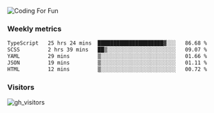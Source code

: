 ![Coding For Fun](https://glitch-art.vercel.app/api/simple?word=<Rise%20/>)

### Weekly metrics

<!--START_SECTION:waka-->

```txt
TypeScript   25 hrs 24 mins  █████████████████████▓░░░   86.68 %
SCSS         2 hrs 39 mins   ██▒░░░░░░░░░░░░░░░░░░░░░░   09.07 %
YAML         29 mins         ▒░░░░░░░░░░░░░░░░░░░░░░░░   01.66 %
JSON         19 mins         ▒░░░░░░░░░░░░░░░░░░░░░░░░   01.11 %
HTML         12 mins         ▒░░░░░░░░░░░░░░░░░░░░░░░░   00.72 %
```

<!--END_SECTION:waka-->


### Visitors
![gh_visitors](https://profile-counter.glitch.me/okyiww/count.svg)